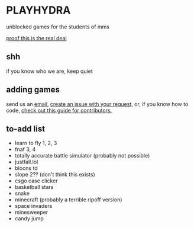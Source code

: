 # PLAYHYDRA
unblocked games for the students of mms

[proof this is the real deal](https://lps7x.csb.app/assets/css/proof.txt)
## shh
if you know who we are, keep quiet
## adding games
send us an [email](mailto:playhydrarequests@gmail.com), [create an issue with your request](https://github.com/liamhtml/PLAYHYDRA/issues/new?assignees=&labels=game+request&template=feature_request.md&title=), or, if you know how to code, [check out this guide for contributors.](https://github.com/liamhtml/PLAYHYDRA/blob/main/.github/CONTRIBUTING.md)
## to-add list
- learn to fly 1, 2, 3
- fnaf 3, 4
- totally accurate battle simulator (probably not possible)
- justfall.lol
- bloons td
- slope 2?? (don't think this exists)
- csgo case clicker
- basketball stars
- snake
- minecraft (probably a terrible ripoff version)
- space invaders
- minesweeper
- candy jump
